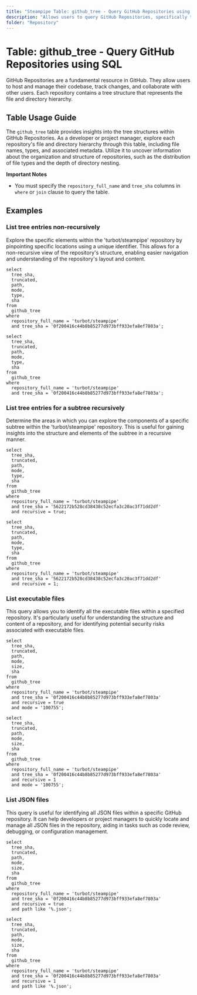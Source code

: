 ```yaml
---
title: "Steampipe Table: github_tree - Query GitHub Repositories using SQL"
description: "Allows users to query GitHub Repositories, specifically the tree structures, providing insights into the file and directory hierarchy of each repository."
folder: "Repository"
---
```


# Table: github_tree - Query GitHub Repositories using SQL

GitHub Repositories are a fundamental resource in GitHub. They allow users to host and manage their codebase, track changes, and collaborate with other users. Each repository contains a tree structure that represents the file and directory hierarchy.

## Table Usage Guide

The `github_tree` table provides insights into the tree structures within GitHub Repositories. As a developer or project manager, explore each repository's file and directory hierarchy through this table, including file names, types, and associated metadata. Utilize it to uncover information about the organization and structure of repositories, such as the distribution of file types and the depth of directory nesting.

**Important Notes**
- You must specify the `repository_full_name` and `tree_sha` columns in `where` or `join` clause to query the table.

## Examples

### List tree entries non-recursively
Explore the specific elements within the 'turbot/steampipe' repository by pinpointing specific locations using a unique identifier. This allows for a non-recursive view of the repository's structure, enabling easier navigation and understanding of the repository's layout and content.

```sql+postgres
select
  tree_sha,
  truncated,
  path,
  mode,
  type,
  sha
from
  github_tree
where
  repository_full_name = 'turbot/steampipe'
  and tree_sha = '0f200416c44b8b85277d973bff933efa8ef7803a';
```

```sql+sqlite
select
  tree_sha,
  truncated,
  path,
  mode,
  type,
  sha
from
  github_tree
where
  repository_full_name = 'turbot/steampipe'
  and tree_sha = '0f200416c44b8b85277d973bff933efa8ef7803a';
```

### List tree entries for a subtree recursively
Determine the areas in which you can explore the components of a specific subtree within the 'turbot/steampipe' repository. This is useful for gaining insights into the structure and elements of the subtree in a recursive manner.

```sql+postgres
select
  tree_sha,
  truncated,
  path,
  mode,
  type,
  sha
from
  github_tree
where
  repository_full_name = 'turbot/steampipe'
  and tree_sha = '5622172b528cd38438c52ecfa3c20ac3f71dd2df'
  and recursive = true;
```

```sql+sqlite
select
  tree_sha,
  truncated,
  path,
  mode,
  type,
  sha
from
  github_tree
where
  repository_full_name = 'turbot/steampipe'
  and tree_sha = '5622172b528cd38438c52ecfa3c20ac3f71dd2df'
  and recursive = 1;
```

### List executable files
This query allows you to identify all the executable files within a specified repository. It's particularly useful for understanding the structure and content of a repository, and for identifying potential security risks associated with executable files.

```sql+postgres
select
  tree_sha,
  truncated,
  path,
  mode,
  size,
  sha
from
  github_tree
where
  repository_full_name = 'turbot/steampipe'
  and tree_sha = '0f200416c44b8b85277d973bff933efa8ef7803a'
  and recursive = true
  and mode = '100755';
```

```sql+sqlite
select
  tree_sha,
  truncated,
  path,
  mode,
  size,
  sha
from
  github_tree
where
  repository_full_name = 'turbot/steampipe'
  and tree_sha = '0f200416c44b8b85277d973bff933efa8ef7803a'
  and recursive = 1
  and mode = '100755';
```

### List JSON files
This query is useful for identifying all JSON files within a specific GitHub repository. It can help developers or project managers to quickly locate and manage all JSON files in the repository, aiding in tasks such as code review, debugging, or configuration management.

```sql+postgres
select
  tree_sha,
  truncated,
  path,
  mode,
  size,
  sha
from
  github_tree
where
  repository_full_name = 'turbot/steampipe'
  and tree_sha = '0f200416c44b8b85277d973bff933efa8ef7803a'
  and recursive = true
  and path like '%.json';
```

```sql+sqlite
select
  tree_sha,
  truncated,
  path,
  mode,
  size,
  sha
from
  github_tree
where
  repository_full_name = 'turbot/steampipe'
  and tree_sha = '0f200416c44b8b85277d973bff933efa8ef7803a'
  and recursive = 1
  and path like '%.json';
```